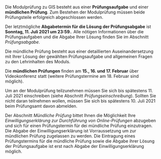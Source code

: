 <!-- # Über die Modulprüfung -->

Die Modulprüfung zu GIS besteht aus einer **Prüfungsaufgabe** und einer **mündlichen Prüfung**. Zum Bestehen der Modulprüfung müssen beide Prüfungsteile erfolgreich abgeschlossen werden.

Der letztmögliche **Abgabetermin für die Lösung der Prüfungsabgabe** ist **Sonntag, 11. Juli 2021 um 23:59.**. Alle nötigen Informationen über die Prüfungsaufgaben und die Abgabe Ihrer Lösung finden Sie im Abschnitt *Prüfungsabgabe*.

Die mündliche Prüfung besteht aus einer detaillierten Auseinandersetzung mit Ihrer Lösung der gewählten Prüfungsaufgabe und allgemeinen Fragen zu den Lehrinhalten des Moduls.

Die **mündlichen Prüfungen** finden am **15., 16. und 17. Februar** über Videokonferenz statt (weitere Prüfungstermine am 18. Februar sind möglich).

Um an der Modulprüfung teilzunehmen müssen Sie sich bis spätestens 11. Juli 2021 einschreiben (siehe Abschnitt *Prüfungseinschreibung*). Sollten Sie nicht daran teilnehmen wollen, müssen Sie sich bis spätestens 10. Juli 2021 beim Prüfungsamt davon abmelden.

Der Abschnitt *Mündliche Prüfung* bittet Ihnen die Möglichkeit Ihre *Einwilligungserklärung zur Durchführung von Online-Prüfungen* abzugeben und sich für einen Prüfungstermin für dei mündliche Prüfung einzutragen. Die Abgabe der Einwilligungserklärung ist Vorraussetzung um zur mündlichen Prüfung zugelassen zu werden. Die Eintragung eines Prüfungstermins für die mündliche Prüfung sowie die Abgabe ihrer Lösung der Prüfungsaufgabe ist erst nach Abgabe der Einwilligungserklärung möglich.

